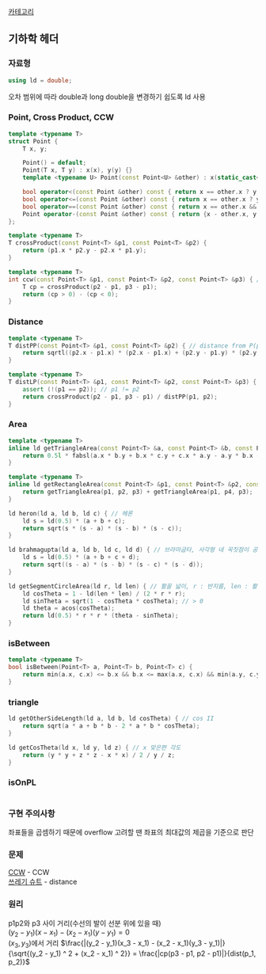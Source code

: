 [카테고리](/README.md)
## 기하학 헤더
### 자료형
```cpp
using ld = double;
```
오차 범위에 따라 double과 long double을 변경하기 쉽도록 ld 사용
### Point, Cross Product, CCW
```cpp
template <typename T>
struct Point {
    T x, y;

    Point() = default;
    Point(T x, T y) : x(x), y(y) {}
    template <typename U> Point(const Point<U> &other) : x(static_cast<T>(other.x)), y(static_cast<T>(other.y)) {}

    bool operator<(const Point &other) const { return x == other.x ? y < other.y : x < other.x; }
    bool operator<=(const Point &other) const { return x == other.x ? y <= other.y : x <= other.x; }
    bool operator==(const Point &other) const { return x == other.x && y == other.y; }
    Point operator-(const Point &other) const { return {x - other.x, y - other.y}; }
};

template <typename T>
T crossProduct(const Point<T> &p1, const Point<T> &p2) {
    return (p1.x * p2.y - p2.x * p1.y);
}

template <typename T>
int ccw(const Point<T> &p1, const Point<T> &p2, const Point<T> &p3) { // -1 : 시계, 0 : 일직선, 1 : 반시계
    T cp = crossProduct(p2 - p1, p3 - p1);
    return (cp > 0) - (cp < 0);
}
```
### Distance
```cpp
template <typename T>
T distPP(const Point<T> &p1, const Point<T> &p2) { // distance from P(point) to P(point)
    return sqrtl((p2.x - p1.x) * (p2.x - p1.x) + (p2.y - p1.y) * (p2.y - p1.y));
}

template <typename T>
T distLP(const Point<T> &p1, const Point<T> &p2, const Point<T> &p3) { // distance from L(line, p1p2) to P(point, p3)
    assert (!(p1 == p2)); // p1 != p2
    return crossProduct(p2 - p1, p3 - p1) / distPP(p1, p2);
}
```
### Area
```cpp
template <typename T>
inline ld getTriangleArea(const Point<T> &a, const Point<T> &b, const Point<T> &c) {
    return 0.5l * fabsl(a.x * b.y + b.x * c.y + c.x * a.y - a.y * b.x - b.y * c.x - c.y * a.x);
}

template <typename T>
inline ld getRectangleArea(const Point<T> &p1, const Point<T> &p2, const Point<T> &p3, const Point<T> &p4) {
    return getTriangleArea(p1, p2, p3) + getTriangleArea(p1, p4, p3);
}

ld heron(ld a, ld b, ld c) { // 헤론
    ld s = ld(0.5) * (a + b + c);
    return sqrt(s * (s - a) * (s - b) * (s - c));
}

ld brahmagupta(ld a, ld b, ld c, ld d) { // 브라마굽타, 사각형 네 꼭짓점이 공원점일 때
    ld s = ld(0.5) * (a + b + c + d);
    return sqrt((s - a) * (s - b) * (s - c) * (s - d));
}

ld getSegmentCircleArea(ld r, ld len) { // 활꼴 넓이, r : 반지름, len : 활꼴 길이
    ld cosTheta = 1 - ld(len * len) / (2 * r * r);
    ld sinTheta = sqrt(1 - cosTheta * cosTheta); // > 0
    ld theta = acos(cosTheta);
    return ld(0.5) * r * r * (theta - sinTheta);
}
```

### isBetween
```cpp
template <typename T>
bool isBetween(Point<T> a, Point<T> b, Point<T> c) {
    return min(a.x, c.x) <= b.x && b.x <= max(a.x, c.x) && min(a.y, c.y) <= b.y && b.y <= max(a.y, c.y);
}
```

### triangle
```cpp
ld getOtherSideLength(ld a, ld b, ld cosTheta) { // cos II
    return sqrt(a * a + b * b - 2 * a * b * cosTheta);
}

ld getCosTheta(ld x, ld y, ld z) { // x 맞은편 각도
    return (y * y + z * z - x * x) / 2 / y / z;
}
```

### isOnPL
```cpp
```

### 구현 주의사항
좌표들을 곱셈하기 때문에 overflow 고려할 땐 좌표의 최대값의 제곱을 기준으로 판단

### 문제
[CCW](https://www.acmicpc.net/problem/11758) - CCW   
[쓰레기 슈트](https://www.acmicpc.net/problem/4225) - distance   

### 원리
p1p2와 p3 사이 거리(수선의 발이 선분 위에 있을 때)   
$(y_2 - y_1)(x - x_1) - (x_2 - x_1)(y - y_1) = 0$   
$(x_3, y_3)$에서 거리
$\frac{|(y_2 - y_1)(x_3 - x_1) - (x_2 - x_1)(y_3 - y_1)|}{\sqrt{(y_2 - y_1) ^ 2 + (x_2 - x_1) ^ 2}} = \frac{|cp(p3 - p1, p2 - p1)|}{dist(p_1, p_2)}$